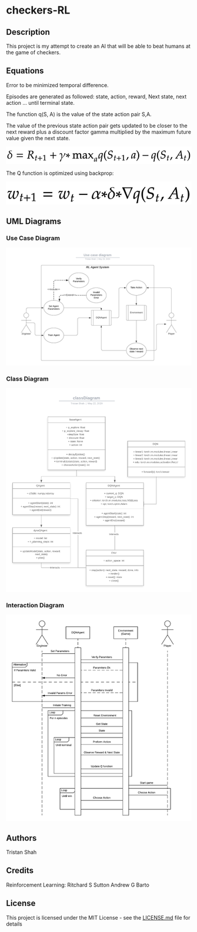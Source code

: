 # checkers-RL

## Description

This project is my attempt to create an AI that will be able to beat humans at the game of checkers.

## Equations

Error to be minimized temporal difference.

Episodes are generated as followed: 
state, action, reward, Next state, next action ... until terminal state.

The function q(S, A) is the value of the state action pair S,A.

The value of the previous state action pair gets updated to be closer to the next reward plus a discount factor gamma multiplied by the maximum future value given the next state.

![](images/td.png)

The Q function is optimized using backprop:

![](images/backprop.png)

## UML Diagrams

### Use Case Diagram
![](images/useDiagram.png)

### Class Diagram
![](images/classDiagram.png)

### Interaction Diagram
![](images/interactionDiagram.png)

## Authors
Tristan Shah

## Credits
Reinforcement Learning: 
	Ritchard S Sutton
	Andrew G Barto
## License

This project is licensed under the MIT License - see the [LICENSE.md](LICENSE.md) file for details